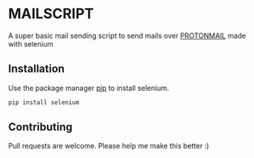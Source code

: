 # MAILSCRIPT

A super basic mail sending script to send mails over <a href='protonmail.com'>PROTONMAIL</a> made with selenium

## Installation

Use the package manager [pip](https://pip.pypa.io/en/stable/) to install selenium.

```bash
pip install selenium
```


## Contributing
Pull requests are welcome. Please help me make this better :)


